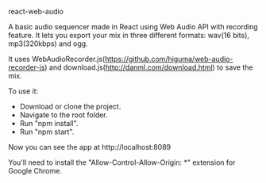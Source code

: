 react-web-audio

A basic audio sequencer made in React using Web Audio API with recording feature. It lets you export your mix in three different formats: wav(16 bits), mp3(320kbps) and ogg.

It uses WebAudioRecorder.js(https://github.com/higuma/web-audio-recorder-js) and download.js(http://danml.com/download.html) to save the mix.

To use it:
- Download or clone the project.
- Navigate to the root folder.
- Run "npm install".
- Run "npm start".

Now you can see the app at http://localhost:8089

You'll need to install the "Allow-Control-Allow-Origin: *" extension for Google Chrome.
